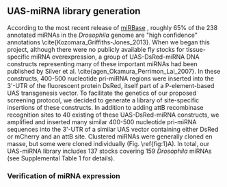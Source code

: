 ## UAS-miRNA library generation

According to the most recent release of [miRBase](http://mirbase.org) , roughly 65% of the 238 annotated miRNAs in the *Drosophila* genome are "high confidence" annotations \cite{Kozomara_Griffiths-Jones_2013}. When we began this project, although there were no publicly available fly stocks for tissue-specific miRNA overexpression, a group of UAS-DsRed-miRNA DNA constructs representing many of these important miRNAs had been published by Silver et al. \cite{agen_Okamura_Perrimon_Lai_2007}. In these constructs, 400-500 nucleotide pri-miRNA regions were inserted into the 3'-UTR of the fluorescent protein DsRed, itself part of a P-element-based UAS transgenesis vector. To facilitate the genetics of our proposed screening protocol, we decided to generate a library of site-specific insertions of these constructs. In addition to adding attB recombinase recognition sites to 40 existing of these UAS-DsRed-miRNA constructs, we amplified and inserted many similar 400-500 nucleotide pri-miRNA sequences into the 3'-UTR of a similar UAS vector containing either DsRed or mCherry and an attB site. Clustered miRNAs were generally cloned en masse, but some were cloned individually (Fig. \ref{fig:1}A).  In total, our UAS-miRNA library includes 137 stocks covering 159 *Drosophila* miRNAs (see Supplemental Table 1 for details). 

### Verification of miRNA expression
